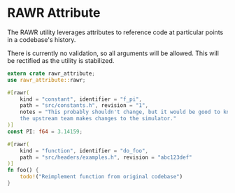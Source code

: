 # RAWR Attribute
The RAWR utility leverages attributes to reference code at particular points in
a codebase's history.

There is currently no validation, so all arguments will be allowed. This will be
rectified as the utility is stabilized.

```rust
extern crate rawr_attribute;
use rawr_attribute::rawr;

#[rawr(
    kind = "constant", identifier = "f_pi",
    path = "src/constants.h", revision = "1",
    notes = "This probably shouldn't change, but it would be good to know if \
    the upstream team makes changes to the simulator."
)]
const PI: f64 = 3.14159;

#[rawr(
    kind = "function", identifier = "do_foo",
    path = "src/headers/examples.h", revision = "abc123def"
)]
fn foo() {
    todo!("Reimplement function from original codebase")
}
```
